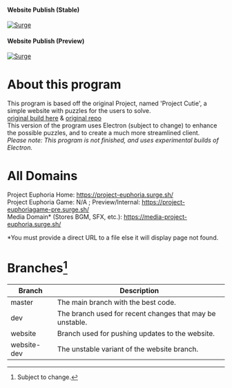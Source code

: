 #### Website Publish (Stable)
[![Surge](https://github.com/bakabakabakabakabaka/Project-Cutie-Electron/actions/workflows/surge.yml/badge.svg?branch=website)](https://github.com/bakabakabakabakabaka/Project-Cutie-Electron/actions/workflows/surge.yml)
#### Website Publish (Preview)
[![Surge](https://github.com/haiku-balls/Project-Euphoria/actions/workflows/surge.yml/badge.svg?branch=website-dev)](https://github.com/haiku-balls/Project-Euphoria/actions/workflows/surge.yml)

# About this program
This program is based off the original Project, named 'Project Cutie', a simple website with puzzles for the users to solve.  
[original build here](https://haiku-balls.github.io/Project-Cutie/) & [original repo](https://github.com/bakabakabakabakabaka/Project-Cutie)  
This version of the program uses Electron (subject to change) to enhance the possible puzzles, and to create a much more streamlined client.  
*Please note: This program is not finished, and uses experimental builds of Electron.*

# All Domains
Project Euphoria Home: https://project-euphoria.surge.sh/  
Project Euphoria Game: N/A ; Preview/Internal: https://project-euphoriagame-pre.surge.sh/  
Media Domain* (Stores BGM, SFX, etc.): https://media-project-euphoria.surge.sh/  

*You must provide a direct URL to a file else it will display page not found.

# Branches[^1]
| Branch | Description |
| --- | --- |
| master | The main branch with the best code. |
| dev | The branch used for recent changes that may be unstable. |
| website | Branch used for pushing updates to the website. |
| website-dev | The unstable variant of the website branch. |

[^1]: Subject to change.

